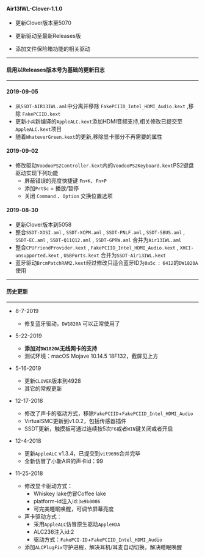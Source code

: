 #### Air13IWL-Clover-1.1.0

+ 更新Clover版本至5070

+ 更新驱动至最新Releases版

+ 添加文件保险箱功能的相关驱动

----

#### 启用以Releases版本号为基础的更新日志

----

#### 2019-09-05

- 从`SSDT-AIR13IWL.aml`中分离并移除 `FakePCIID_Intel_HDMI_Audio.kext` ,移除 `FakePCIID.kext` 
- 更新`小兵`新编译的`AppleALC.kext`添加HDMI音频支持,相关修改已提交至`AppleALC.kext`项目
- 随着`WhateverGreen.kext`的更新,移除显卡部分不再需要的属性

#### 2019-09-02

+ 修改驱动`VoodooPS2Controller.kext`内的`VoodooPS2Keyboard.kext`PS2键盘驱动实现下列功能
  + 屏蔽错误的亮度快捷键 `Fn+K`、`Fn+P`
  + 添加`PrtSc` = 播放/暂停
  + 关闭 `Command` 、`Option` 交换位置选项

#### 2019-08-30
+ 更新Clover版本到5058
+ 整合`SSDT-XOSI.aml` , `SSDT-XCPM.aml` , `SSDT-PNLF.aml` , `SSDT-SBUS.aml` , `SSDT-EC.aml` , `SSDT-Q11Q12.aml` , `SSDT-GPRW.aml` 合并为`Air13IWL.aml`
+ 整合`CPUFriendProvider.kext` , `FakePCIID_Intel_HDMI_Audio.kext` , `XHCI-unsupported.kext` , `USBPorts.kext` 合并为`SSDT-Air13IWL.kext`
+ 蓝牙驱动`BrcmPatchRAM2.kext`经过修改只适合蓝牙ID为`0a5c `:` 6412`的`DW1820A`使用

----
#### 历史更新
----

- 8-7-2019
  - 修复蓝牙驱动，`DW1820A` 可以正常使用了
  
- 5-22-2019
  - **添加对`DW1820A`无线网卡的支持**
  - 测试环境：macOS Mojave 10.14.5 18F132，截屏见上方
  
- 5-16-2019
  - 更新`CLOVER`版本到4928
  - 其它的常规更新
  
- 12-17-2018
  - 修改了声卡的驱动方式，移除`FakePCIID`+`FakePCIID_Intel_HDMI_Audio`
  - VirtualSMC更新到v1.0.2，包括传感器插件
  - SSDT更新，触摸板可通过连续按5次`F6`或者`WIN`键关闭或者开启
  
- 12-4-2018
  - 更新`AppleALC` v1.3.4，已提交到`vit9696`合并完毕
  - 全新仿冒了小新AIR的声卡id：99
  
- 11-25-2018
  - 修改显卡驱动方式：
    - Whiskey lake仿冒Coffee lake
    - platform-id注入id:`3e9b0006`
    - 可完美睡眠唤醒，可调节屏幕亮度
  - 声卡驱动方式：
    - 采用`AppleALC`仿冒原生驱动`AppleHDA`
    - ALC236注入id:2
    - 驱动方式：`FakePCI-ID`+`FakePCIID_Intel_HDMI_Audio`
  - 添加`ALCPlugFix`守护进程，解决耳机/耳麦自动切换，解决睡眠唤醒